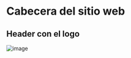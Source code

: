 # Cabecera del sitio web

## Header con el logo

![image](https://user-images.githubusercontent.com/31961588/184891122-a143ee8e-5d7e-407f-a5d4-6066cfb7f467.png)
